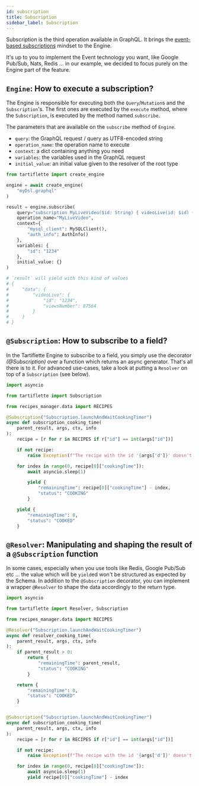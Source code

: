 ```yaml
---
id: subscription
title: Subscription
sidebar_label: Subscription
---
```


Subscription is the third operation available in GraphQL. It brings the [event-based subscriptions](https://graphql.org/blog/subscriptions-in-graphql-and-relay/#event-based-subscriptions) mindset to the Engine.

It's up to you to implement the Event technology you want, like Google Pub/Sub, Nats, Redis ... in our example, we decided to focus purely on the Engine part of the feature.

## `Engine`: How to execute a subscription?

The Engine is responsible for executing both the `Query`/`Mutation`s and the `Subscription`'s. The first ones are executed by the `execute` method, where the `Subscription`, is executed by the method named `subscribe`.

The parameters that are available on the `subscribe` method of `Engine`.
* `query`: the GraphQL request / query as UTF8-encoded string
* `operation_name`: the operation name to execute
* `context`: a dict containing anything you need
* `variables`: the variables used in the GraphQL request
* `initial_value`: an initial value given to the resolver of the root type

```python
from tartiflette import create_engine

engine = await create_engine(
    "myDsl.graphql"
)

result = engine.subscribe(
    query="subscription MyLiveVideo($id: String) { videoLive(id: $id) { id viewsNumber } }",
    operation_name="MyLiveVideo",
    context={
        "mysql_client": MySQLClient(),
        "auth_info": AuthInfo()
    },
    variables: {
        "id": "1234"
    },
    initial_value: {}
)

# `result` will yield with this kind of values
# {
#     "data": {
#         "videoLive": {
#             "id": "1234",
#             "viewsNumber": 87564
#         }
#     }
# }
```

## `@Subscription`: How to subscribe to a field?

In the Tartiflette Engine to subscribe to a field, you simply use the decorator _(@Subscription)_ over a function which returns an async generator. That's all there is to it. For advanced use-cases, take a look at putting a `Resolver` on top of a `Subscription` (see below).

```python
import asyncio

from tartiflette import Subscription

from recipes_manager.data import RECIPES

@Subscription("Subscription.launchAndWaitCookingTimer")
async def subscription_cooking_time(
    parent_result, args, ctx, info
):
    recipe = [r for r in RECIPES if r["id"] == int(args["id"])]

    if not recipe:
        raise Exception(f"The recipe with the id '{args['d']}' doesn't exist.")

    for index in range(0, recipe[0]["cookingTime"]):
        await asyncio.sleep(1)

        yield {
            "remainingTime": recipe[0]["cookingTime"] - index,
            "status": "COOKING"
        }

    yield {
        "remainingTime": 0,
        "status": "COOKED"
    }
```

## `@Resolver`: Manipulating and shaping the result of a `@Subscription` function

In some cases, especially when you use tools like Redis, Google Pub/Sub etc ... the value which will be `yield`ed won't be structured as expected by the Schema. In addition to the `@Subscription` decorator, you can implement a wrapper `@Resolver` to shape the data accordingly to the return type.

```python
import asyncio

from tartiflette import Resolver, Subscription

from recipes_manager.data import RECIPES

@Resolver("Subscription.launchAndWaitCookingTimer")
async def resolver_cooking_time(
    parent_result, args, ctx, info
):
    if parent_result > 0:
        return {
            "remainingTime": parent_result,
            "status": "COOKING"
        }

    return {
        "remainingTime": 0,
        "status": "COOKED"
    }


@Subscription("Subscription.launchAndWaitCookingTimer")
async def subscription_cooking_time(
    parent_result, args, ctx, info
):
    recipe = [r for r in RECIPES if r["id"] == int(args["id"])]

    if not recipe:
        raise Exception(f"The recipe with the id '{args['d']}' doesn't exist.")

    for index in range(0, recipe[0]["cookingTime"]):
        await asyncio.sleep(1)
        yield recipe[0]["cookingTime"] - index

```
